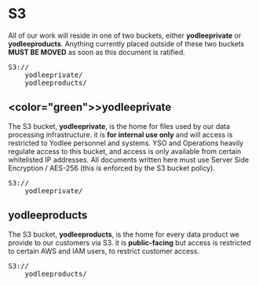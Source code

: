 S3
==============
All of our work will reside in one of two buckets, either **yodleeprivate** or **yodleeproducts**.
Anything currently placed outside of these two buckets **MUST BE MOVED** as soon as this document is ratified.

<pre>
S3://
	yodleeprivate/
	yodleeproducts/
</pre>

## <color="green">>yodleeprivate</color>
The S3 bucket, **yodleeprivate**, is the home for files used by our data processing infrastructure.
it is **for internal use only** and will access is restricted to Yodlee personnel and systems.
YSO and Operations heavily regulate access to this bucket, and access is only available from certain whitelisted IP addresses.
All documents written here must use Server Side Encryption / AES-256 (this is enforced by the S3 bucket policy).

<pre>
S3://
	yodleeprivate/
</pre>

## yodleeproducts
The S3 bucket, **yodleeproducts**, is the home for every data product we provide to our customers via S3.
it is **public-facing** but access is restricted to certain AWS and IAM users, to restrict customer access.

<pre>
S3://
	yodleeproducts/
</pre>


